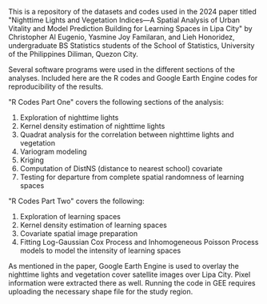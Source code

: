 This is a repository of the datasets and codes used in the 2024 paper titled "Nighttime Lights and Vegetation Indices—A Spatial Analysis of Urban Vitality and Model Prediction Building for Learning Spaces in Lipa City" by Christopher Al Eugenio, Yasmine Joy Familaran, and Lieh Honoridez, undergraduate BS Statistics students of the School of Statistics, University of the Philippines Diliman, Quezon City. 

Several software programs were used in the different sections of the analyses. Included here are the R codes and Google Earth Engine codes for reproducibility of the results. 

"R Codes Part One" covers the following sections of the analysis:
  1. Exploration of nighttime lights
  2. Kernel density estimation of nighttime lights
  3. Quadrat analysis for the correlation between nighttime lights and vegetation
  4. Variogram modeling
  5. Kriging
  6. Computation of DistNS (distance to nearest school) covariate
  7. Testing for departure from complete spatial randomness of learning spaces

"R Codes Part Two" covers the following:
  1. Exploration of learning spaces
  3. Kernel density estimation of learning spaces
  4. Covariate spatial image preparation
  5. Fitting Log-Gaussian Cox Process and Inhomogeneous Poisson Process models to model the intensity of learning spaces

As mentioned in the paper, Google Earth Engine is used to overlay the nighttime lights and vegetation cover satellite images over Lipa City. Pixel information were extracted there as well. Running the code in GEE requires uploading the necessary shape file for the study region. 

